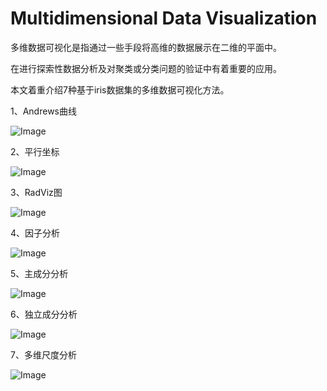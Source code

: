 # Multidimensional Data Visualization

多维数据可视化是指通过一些手段将高维的数据展示在二维的平面中。

在进行探索性数据分析及对聚类或分类问题的验证中有着重要的应用。

本文着重介绍7种基于iris数据集的多维数据可视化方法。

1、Andrews曲线

![Image](https://github.com/ccc-hhh/Multidimensional-Data-Visualization/blob/master/image/1.jpeg)

2、平行坐标

![Image](https://github.com/ccc-hhh/Multidimensional-Data-Visualization/blob/master/image/2.jpeg)

3、RadViz图

![Image](https://github.com/ccc-hhh/Multidimensional-Data-Visualization/blob/master/image/3.jpeg)

4、因子分析

![Image](https://github.com/ccc-hhh/Multidimensional-Data-Visualization/blob/master/image/4.jpeg)

5、主成分分析

![Image](https://github.com/ccc-hhh/Multidimensional-Data-Visualization/blob/master/image/5.jpeg)

6、独立成分分析

![Image](https://github.com/ccc-hhh/Multidimensional-Data-Visualization/blob/master/image/6.jpeg)

7、多维尺度分析

![Image](https://github.com/ccc-hhh/Multidimensional-Data-Visualization/blob/master/image/7.jpeg)
